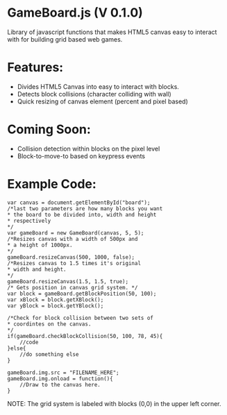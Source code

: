 GameBoard.js (V 0.1.0)
============

Library of javascript functions that makes HTML5 canvas easy to interact with for building grid based web games.

Features:
=========
- Divides HTML5 Canvas into easy to interact with blocks.
- Detects block collisions (character colliding with wall)
- Quick resizing of canvas element (percent and pixel based)

Coming Soon:
============
- Collision detection within blocks on the pixel level
- Block-to-move-to based on keypress events

Example Code:
=============

	var canvas = document.getElementById("board");
	/*last two parameters are how many blocks you want
	* the board to be divided into, width and height 
	* respectively 
	*/
    var gameBoard = new GameBoard(canvas, 5, 5);
    /*Resizes canvas with a width of 500px and 
    * a height of 1000px.
    */
    gameBoard.resizeCanvas(500, 1000, false);
    /*Resizes canvas to 1.5 times it's original
    * width and height.
    */
    gameBoard.resizeCanvas(1.5, 1.5, true);
    /* Gets position in canvas grid system. */
    var block = gameBoard.getBlockPosition(50, 100);
    var xBlock = block.getXBlock();
    var yBlock = block.getYBlock();

    /*Check for block collision between two sets of
    * coordintes on the canvas.
    */
    if(gameBoard.checkBlockCollision(50, 100, 78, 45){
    	//code
    }else{
    	//do something else
    }

    gameBoard.img.src = "FILENAME_HERE";
    gameBoard.img.onload = function(){
    	//Draw to the canvas here.
    }

NOTE: The grid system is labeled with blocks (0,0) in the upper left corner.